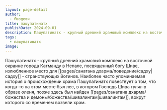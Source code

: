 ```yaml
---
layout: page-detail
author:
  - Яшодеви
title: пашупатинатх
publishDate: 2024-09-01
description: Пашупатинатх - крупный древний храмовый комплекс на восточной окраине города Катманду в Непале, посвященный богу Шиве, излюбленное место для садху - странствующих йогинов.
tags:
  - пашупатинатх
image:
---
```

Пашупатинатх - крупный древний храмовый комплекс на восточной окраине города Катманду в Непале, посвященный богу Шиве, излюбленное место для [[pages/санатана дхарма/поведение/садху|садху]] - странствующих йогинов. Наиболее часто упоминаемая история о происхождении храма Пашупатинатх повествует о том, что когда-то на этом месте был лес, в котором Господь Шива гулял в образе оленя, позже здесь был найден [[pages/санатана дхарма/божества и демоны/божества/шивалингам|шивалингам]], вокруг которого со временем возвели храм.

